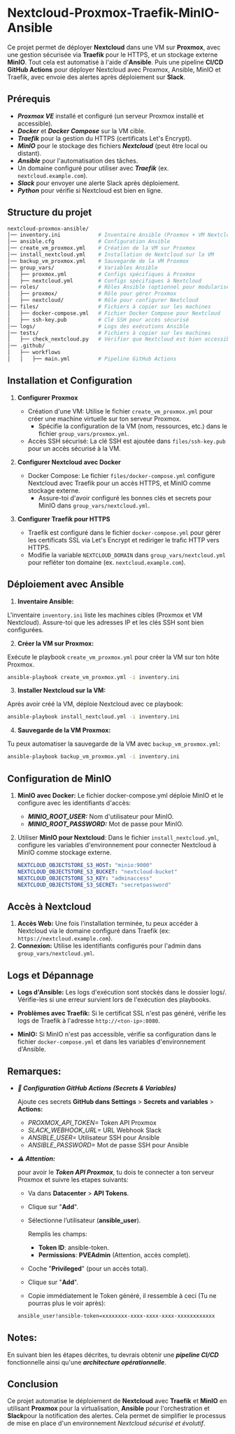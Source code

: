 # Nextcloud-Proxmox-Traefik-MinIO-Ansible

Ce projet permet de déployer **Nextcloud** dans une VM sur **Proxmox**, avec une gestion sécurisée via **Traefik** pour le HTTPS, et un stockage externe **MinIO**. Tout cela est automatisé à l'aide d'**Ansible**. Puis une pipeline **CI/CD GitHub Actions** pour déployer Nextcloud avec Proxmox, Ansible, MinIO et Traefik, avec envoie des alertes après déploiement sur **Slack**.

## Prérequis

- ***Proxmox VE*** installé et configuré (un serveur Proxmox installé et accessible).
- ***Docker*** et ***Docker Compose*** sur la VM cible.
- ***Traefik*** pour la gestion du HTTPS (certificats Let's Encrypt).
- ***MinIO*** pour le stockage des fichiers ***Nextcloud*** (peut être local ou distant).
- ***Ansible*** pour l'automatisation des tâches.
- Un domaine configuré pour utiliser avec ***Traefik*** (ex. `nextcloud.example.com`).
- ***Slack*** pour envoyer une alerte Slack après déploiement.
- ***Python*** pour vérifie si Nextcloud est bien en ligne.

## Structure du projet

```bash
nextcloud-proxmox-ansible/
│── inventory.ini            # Inventaire Ansible (Proxmox + VM Nextcloud)
│── ansible.cfg              # Configuration Ansible
│── create_vm_proxmox.yml    # Création de la VM sur Proxmox
│── install_nextcloud.yml    # Installation de Nextcloud sur la VM
│── backup_vm_proxmox.yml    # Sauvegarde de la VM Proxmox
│── group_vars/              # Variables Ansible
│   ├── proxmox.yml          # Configs spécifiques à Proxmox
│   ├── nextcloud.yml        # Configs spécifiques à Nextcloud
│── roles/                   # Rôles Ansible (optionnel pour modulariser)
│   ├── proxmox/             # Rôle pour gérer Proxmox
│   ├── nextcloud/           # Rôle pour configurer Nextcloud
│── files/                   # Fichiers à copier sur les machines
│   ├── docker-compose.yml   # Fichier Docker Compose pour Nextcloud
│   ├── ssh-key.pub          # Clé SSH pour accès sécurisé
│── logs/                    # Logs des exécutions Ansible
│── tests/                   # Fichiers à copier sur les machines
│   ├── check_nextcloud.py   # Vérifier que Nextcloud est bien accessible
│── .github/                   
│   ├── workflows 
│   │   ├── main.yml         # Pipeline GitHub Actions
```

## Installation et Configuration

1. **Configurer Proxmox**

    - Création d'une VM: Utilise le fichier `create_vm_proxmox.yml` pour créer une machine virtuelle sur ton serveur Proxmox.
        - Spécifie la configuration de la VM (nom, ressources, etc.) dans le fichier `group_vars/proxmox.yml`.
    - Accès SSH sécurisé: La clé SSH est ajoutée dans `files/ssh-key.pub` pour un accès sécurisé à la VM.

2. **Configurer Nextcloud avec Docker**

    - Docker Compose: Le fichier `files/docker-compose.yml` configure Nextcloud avec Traefik pour un accès HTTPS, et MinIO comme stockage externe.
        - Assure-toi d'avoir configuré les bonnes clés et secrets pour MinIO dans `group_vars/nextcloud.yml`.

3. **Configurer Traefik pour HTTPS**

    - Traefik est configuré dans le fichier `docker-compose.yml` pour gérer les certificats SSL via Let's Encrypt et rediriger le trafic HTTP vers HTTPS.
    - Modifie la variable `NEXTCLOUD_DOMAIN` dans `group_vars/nextcloud.yml` pour refléter ton domaine (ex. `nextcloud.example.com`).

## Déploiement avec Ansible

1. **Inventaire Ansible:**

L'inventaire `inventory.ini` liste les machines cibles (Proxmox et VM Nextcloud). Assure-toi que les adresses IP et les clés SSH sont bien configurées.

2. **Créer la VM sur Proxmox:**

Exécute le playbook `create_vm_proxmox.yml` pour créer la VM sur ton hôte Proxmox.

```bash
ansible-playbook create_vm_proxmox.yml -i inventory.ini
```

3. **Installer Nextcloud sur la VM:**

Après avoir créé la VM, déploie Nextcloud avec ce playbook:

```bash
ansible-playbook install_nextcloud.yml -i inventory.ini
```

4. **Sauvegarde de la VM Proxmox:**

Tu peux automatiser la sauvegarde de la VM avec `backup_vm_proxmox.yml`:

```bash
ansible-playbook backup_vm_proxmox.yml -i inventory.ini
```

## Configuration de MinIO

1. **MinIO avec Docker:** Le fichier docker-compose.yml déploie MinIO et le configure avec les identifiants d'accès:
    - ***MINIO_ROOT_USER:*** Nom d'utilisateur pour MinIO.
    - ***MINIO_ROOT_PASSWORD:*** Mot de passe pour MinIO.

2. Utiliser **MinIO pour Nextcloud**: Dans le fichier `install_nextcloud.yml`, configure les variables d'environnement pour connecter Nextcloud à MinIO comme stockage externe.

    ```yaml
    NEXTCLOUD_OBJECTSTORE_S3_HOST: "minio:9000"
    NEXTCLOUD_OBJECTSTORE_S3_BUCKET: "nextcloud-bucket"
    NEXTCLOUD_OBJECTSTORE_S3_KEY: "adminaccess"
    NEXTCLOUD_OBJECTSTORE_S3_SECRET: "secretpassword"
    ```

## Accès à Nextcloud

1. **Accès Web:** Une fois l'installation terminée, tu peux accéder à Nextcloud via le domaine configuré dans Traefik (ex: `https://nextcloud.example.com`).
2. **Connexion:** Utilise les identifiants configurés pour l'admin dans `group_vars/nextcloud.yml`.

## Logs et Dépannage

- **Logs d'Ansible:** Les logs d'exécution sont stockés dans le dossier logs/. Vérifie-les si une erreur survient lors de l'exécution des playbooks.

- **Problèmes avec Traefik:** Si le certificat SSL n'est pas généré, vérifie les logs de Traefik à l'adresse `http://<ton-ip>:8080`.

- **MinIO:** Si MinIO n'est pas accessible, vérifie sa configuration dans le fichier `docker-compose.yml` et dans les variables d'environnement d'Ansible.


## Remarques:

- ***📌 Configuration GitHub Actions (Secrets & Variables)***

    Ajoute ces secrets **GitHub dans Settings** > **Secrets and variables** > **Actions:**
    - *PROXMOX_API_TOKEN=*	Token API Proxmox
    - *SLACK_WEBHOOK_URL=*	URL Webhook Slack
    - *ANSIBLE_USER=*	Utilisateur SSH pour Ansible 
    - *ANSIBLE_PASSWORD=*	Mot de passe SSH pour Ansible

- ***⚠️ Attention:***  

    pour avoir le ***Token API Proxmox***, tu dois te connecter  a ton serveur Proxmox et suivre les etapes suivants:
    - Va dans **Datacenter** > **API Tokens**.
    - Clique sur "**Add**".
    - Sélectionne l’utilisateur (**ansible_user**).

        Remplis les champs:
        - **Token ID**: ansible-token.
        - **Permissions**: **PVEAdmin** (Attention, accès complet).
    - Coche "**Privileged**" (pour un accès total).

    - Clique sur "**Add**".
    - Copie immédiatement le Token généré, il ressemble à ceci (Tu ne pourras plus le voir après):

    ```bash
    ansible_user!ansible-token=xxxxxxxx-xxxx-xxxx-xxxx-xxxxxxxxxxxx
    ```

## Notes: 
En suivant bien les étapes décrites, tu devrais obtenir une ***pipeline CI/CD*** fonctionnelle ainsi qu'une ***architecture opérationnelle***.

## Conclusion

Ce projet automatise le déploiement de **Nextcloud** avec **Traefik** et **MinIO** en utilisant **Proxmox** pour la virtualisation, **Ansible** pour l'orchestration et **Slack**pour la notification des alertes. Cela permet de simplifier le processus de mise en place d'un environnement *Nextcloud sécurisé et évolutif*.